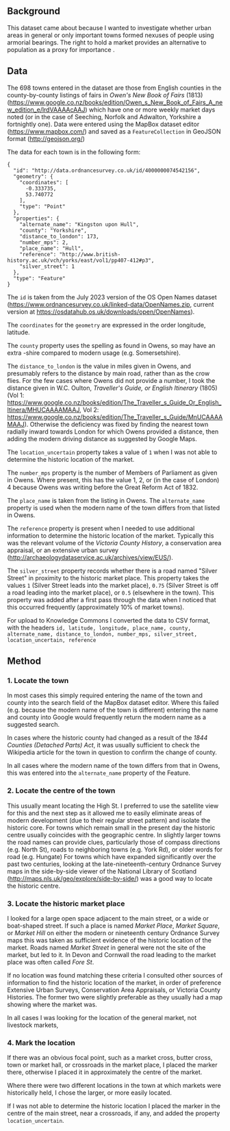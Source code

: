 ## Background
This dataset came about because I wanted to investigate whether urban areas in general or only important towns formed nexuses of people using armorial bearings. The right to hold a market provides an alternative to population as a proxy for importance .

## Data

The 698 towns entered in the dataset are those from English counties in the county-by-county listings of fairs in *Owen's New Book of Fairs* (1813) (https://www.google.co.nz/books/edition/Owen_s_New_Book_of_Fairs_A_new_edition_e/lrdVAAAAcAAJ) which have one or more weekly market days noted (or in the case of Seeching, Norfolk and Adwalton, Yorkshire a fortnightly one). Data were entered using the MapBox dataset editor (https://www.mapbox.com/) and saved as a `FeatureCollection` in GeoJSON format (http://geojson.org/)

The data for each town is in the following form:

```
{
  "id": "http://data.ordnancesurvey.co.uk/id/4000000074542156",
  "geometry": {
    "coordinates": [
      -0.333735,
      53.740772
    ],
    "type": "Point"
  },
  "properties": {
    "alternate_name": "Kingston upon Hull",
    "county": "Yorkshire",
    "distance_to_london": 173,
    "number_mps": 2,
    "place_name": "Hull",
    "reference": "http://www.british-history.ac.uk/vch/yorks/east/vol1/pp407-412#p3",
    "silver_street": 1
  },
  "type": "Feature"
}
```

The `id` is taken from the July 2023 version of the OS Open Names dataset (https://www.ordnancesurvey.co.uk/linked-data/OpenNames.zip, current version at https://osdatahub.os.uk/downloads/open/OpenNames).

The `coordinates` for the `geometry` are expressed in the order longitude, latitude.

The `county` property uses the spelling as found in Owens, so may have an extra -shire compared to modern usage (e.g. Somersetshire).

The `distance_to_london` is the value in miles given in Owens, and presumably refers to the distance by main road, rather than as the crow flies. For the few cases where Owens did not provide a number, I took the distance given in W.C. Oulton, *Traveller's Guide, or English Itinerary* (1805) (Vol 1: https://www.google.co.nz/books/edition/The_Traveller_s_Guide_Or_English_Itinera/MHUCAAAAMAAJ, Vol 2: https://www.google.co.nz/books/edition/The_Traveller_s_Guide/MnUCAAAAMAAJ). Otherwise the deficiency was fixed by finding the nearest town radially inward towards London for which Owens provided a distance, then adding the modern driving distance as suggested by Google Maps.

The `location_uncertain` property takes a value of `1` when I was not able to determine the historic location of the market.

The `number_mps` property is the number of Members of Parliament as given in Owens. Where present, this has the value 1, 2, or (in the case of London) 4 because Owens was writing before the Great Reform Act of 1832.

The `place_name` is taken from the listing in Owens. The `alternate_name` property is used when the modern name of the town differs from that listed in Owens.

The `reference` property is present when I needed to use additional information to determine the historic location of the market. Typically this was the relevant volume of the *Victoria County History*, a conservation area appraisal, or an extensive urban survey (http://archaeologydataservice.ac.uk/archives/view/EUS/).

The `silver_street` property records whether there is a road named "Silver Street" in proximity to the historic market place. This property takes the values `1` (Silver Street leads into the market place), `0.75` (Silver Street is off a road leading into the market place), or `0.5` (elsewhere in the town). This property was added after a first pass through the data when I noticed that this occurred frequently (approximately 10% of market towns).

For upload to Knowledge Commons I converted the data to CSV format, with the headers `id, latitude, longitude, place_name, county, alternate_name, distance_to_london, number_mps, silver_street, location_uncertain, reference`

## Method

### 1. Locate the town
In most cases this simply required entering the name of the town and county into the search field of the MapBox dataset editor. Where this failed (e.g. because the modern name of the town is different) entering the name and county into Google would frequently return the modern name as a suggested search.

In cases where the historic county had changed as a result of the *1844 Counties (Detached Parts) Act*, it was usually sufficient to check the Wikipedia article for the town in question to confirm the change of county.

In all cases where the modern name of the town differs from that in Owens, this was entered into the `alternate_name` property of the Feature.

### 2. Locate the centre of the town
This usually meant locating the High St. I preferred to use the satellite view for this and the next step as it allowed me to easily eliminate areas of modern development (due to their regular street pattern) and isolate the historic core. For towns which remain small in the present day the historic centre usually coincides with the geographic centre. In slightly larger towns the road names can provide clues, particularly those of compass directions (e.g. North St), roads to neighboring towns (e.g. York Rd), or older words for road (e.g. Hungate) For towns which have expanded significantly over the past two centuries, looking at the late-nineteenth-century Ordnance Survey maps in the side-by-side viewer of the National Library of Scotland (http://maps.nls.uk/geo/explore/side-by-side/) was a good way to locate the historic centre.

### 3. Locate the historic market place
I looked for a large open space adjacent to the main street, or a wide or boat-shaped street. If such a place is named *Market Place*, *Market Square*, or *Market Hill* on either the modern or nineteenth century Ordnance Survey maps this was taken as sufficient evidence of the historic location of the market. Roads named *Market Street* in general were not the site of the market, but led to it. In Devon and Cornwall the road leading to the market place was often called *Fore St*.

If no location was found matching these criteria I consulted other sources of information to find the historic location of the market, in order of preference Extensive Urban Surveys, Conservation Area Appraisals, or Victoria County Histories. The former two were slightly preferable as they usually had a map showing where the market was.

In all cases I was looking for the location of the general market, not livestock markets,

### 4. Mark the location
If there was an obvious focal point, such as a market cross, butter cross, town or market hall, or crossroads in the market place, I placed the marker there, otherwise I placed it in approximately the centre of the market.

Where there were two different locations in the town at which markets were historically held, I chose the larger, or more easily located.

If I was not able to determine the historic location I placed the marker in the centre of the main street, near a crossroads, if any, and added the property `location_uncertain`.
